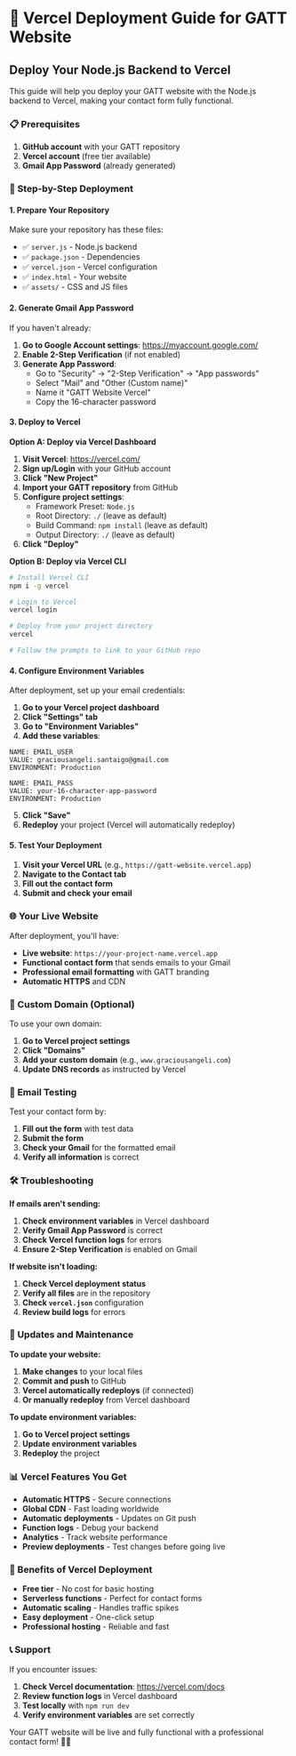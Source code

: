 # 🚀 Vercel Deployment Guide for GATT Website

## Deploy Your Node.js Backend to Vercel

This guide will help you deploy your GATT website with the Node.js backend to Vercel, making your contact form fully functional.

### 📋 Prerequisites

1. **GitHub account** with your GATT repository
2. **Vercel account** (free tier available)
3. **Gmail App Password** (already generated)

### 🔧 Step-by-Step Deployment

#### 1. Prepare Your Repository

Make sure your repository has these files:
- ✅ `server.js` - Node.js backend
- ✅ `package.json` - Dependencies
- ✅ `vercel.json` - Vercel configuration
- ✅ `index.html` - Your website
- ✅ `assets/` - CSS and JS files

#### 2. Generate Gmail App Password

If you haven't already:

1. **Go to Google Account settings**: https://myaccount.google.com/
2. **Enable 2-Step Verification** (if not enabled)
3. **Generate App Password**:
   - Go to "Security" → "2-Step Verification" → "App passwords"
   - Select "Mail" and "Other (Custom name)"
   - Name it "GATT Website Vercel"
   - Copy the 16-character password

#### 3. Deploy to Vercel

**Option A: Deploy via Vercel Dashboard**

1. **Visit Vercel**: https://vercel.com/
2. **Sign up/Login** with your GitHub account
3. **Click "New Project"**
4. **Import your GATT repository** from GitHub
5. **Configure project settings**:
   - Framework Preset: `Node.js`
   - Root Directory: `./` (leave as default)
   - Build Command: `npm install` (leave as default)
   - Output Directory: `./` (leave as default)
6. **Click "Deploy"**

**Option B: Deploy via Vercel CLI**

```bash
# Install Vercel CLI
npm i -g vercel

# Login to Vercel
vercel login

# Deploy from your project directory
vercel

# Follow the prompts to link to your GitHub repo
```

#### 4. Configure Environment Variables

After deployment, set up your email credentials:

1. **Go to your Vercel project dashboard**
2. **Click "Settings" tab**
3. **Go to "Environment Variables"**
4. **Add these variables**:

```
NAME: EMAIL_USER
VALUE: graciousangeli.santaigo@gmail.com
ENVIRONMENT: Production

NAME: EMAIL_PASS
VALUE: your-16-character-app-password
ENVIRONMENT: Production
```

5. **Click "Save"**
6. **Redeploy** your project (Vercel will automatically redeploy)

#### 5. Test Your Deployment

1. **Visit your Vercel URL** (e.g., `https://gatt-website.vercel.app`)
2. **Navigate to the Contact tab**
3. **Fill out the contact form**
4. **Submit and check your email**

### 🌐 Your Live Website

After deployment, you'll have:
- **Live website**: `https://your-project-name.vercel.app`
- **Functional contact form** that sends emails to your Gmail
- **Professional email formatting** with GATT branding
- **Automatic HTTPS** and CDN

### 🔧 Custom Domain (Optional)

To use your own domain:

1. **Go to Vercel project settings**
2. **Click "Domains"**
3. **Add your custom domain** (e.g., `www.graciousangeli.com`)
4. **Update DNS records** as instructed by Vercel

### 📧 Email Testing

Test your contact form by:

1. **Fill out the form** with test data
2. **Submit the form**
3. **Check your Gmail** for the formatted email
4. **Verify all information** is correct

### 🛠️ Troubleshooting

**If emails aren't sending:**

1. **Check environment variables** in Vercel dashboard
2. **Verify Gmail App Password** is correct
3. **Check Vercel function logs** for errors
4. **Ensure 2-Step Verification** is enabled on Gmail

**If website isn't loading:**

1. **Check Vercel deployment status**
2. **Verify all files** are in the repository
3. **Check `vercel.json`** configuration
4. **Review build logs** for errors

### 🔄 Updates and Maintenance

**To update your website:**

1. **Make changes** to your local files
2. **Commit and push** to GitHub
3. **Vercel automatically redeploys** (if connected)
4. **Or manually redeploy** from Vercel dashboard

**To update environment variables:**

1. **Go to Vercel project settings**
2. **Update environment variables**
3. **Redeploy** the project

### 📊 Vercel Features You Get

- **Automatic HTTPS** - Secure connections
- **Global CDN** - Fast loading worldwide
- **Automatic deployments** - Updates on Git push
- **Function logs** - Debug your backend
- **Analytics** - Track website performance
- **Preview deployments** - Test changes before going live

### 🎯 Benefits of Vercel Deployment

- **Free tier** - No cost for basic hosting
- **Serverless functions** - Perfect for contact forms
- **Automatic scaling** - Handles traffic spikes
- **Easy deployment** - One-click setup
- **Professional hosting** - Reliable and fast

### 📞 Support

If you encounter issues:

1. **Check Vercel documentation**: https://vercel.com/docs
2. **Review function logs** in Vercel dashboard
3. **Test locally** with `npm run dev`
4. **Verify environment variables** are set correctly

Your GATT website will be live and fully functional with a professional contact form! 🚀✨
